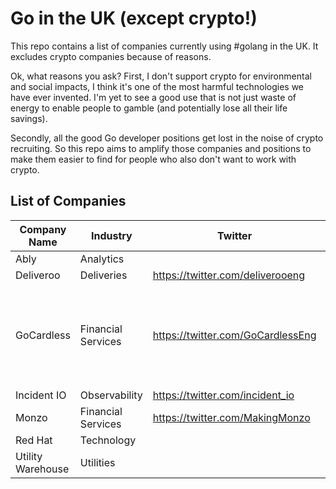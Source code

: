 # Go in the UK (except crypto!)

This repo contains a list of companies currently using #golang in the UK. It excludes crypto companies because of reasons.

Ok, what reasons you ask? First, I don't support crypto for environmental and social impacts, I think it's one of the most harmful technologies we have ever invented. I'm yet to see a good use that is not just waste of energy to enable people to gamble (and potentially lose all their life savings).

Secondly, all the good Go developer positions get lost in the noise of crypto recruiting. So this repo aims to amplify those companies and positions to make them easier to find for people who also don't want to work with crypto.

## List of Companies

| Company Name | Industry | Twitter | Careers Site | Visa Sponsorship | Notes |
|--------------|----------|---------|--------------|------------------|-------|
| Ably | Analytics | | https://ably.com/careers | ??? | |
| Deliveroo | Deliveries | https://twitter.com/deliverooeng | https://careers.deliveroo.co.uk/ | ??? | |
| GoCardless | Financial Services | https://twitter.com/GoCardlessEng | https://gocardless.com/about/careers/ | Yes | Mostly a ruby shop, minor usage in some teams|
| Incident IO | Observability | https://twitter.com/incident_io | https://incident.io/careers/ | ??? | |
| Monzo | Financial Services | https://twitter.com/MakingMonzo | https://monzo.com/careers/ | Yes | |
| Red Hat | Technology | | https://www.redhat.com/en/jobs | ??? | |
| Utility Warehouse | Utilities | | https://uw.co.uk/about-us/careers | Yes | |

